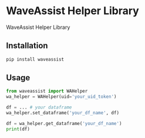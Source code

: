 # WaveAssist Helper Library
WaveAssist Helper Library

## Installation

```bash
pip install waveassist
```

## Usage

```python
from waveassist import WAHelper
wa_helper = WAHelper(uid='your_uid_token')

df = ... # your dataframe
wa_helper.set_dataframe('your_df_name', df)

df = wa_helper.get_dataframe('your_df_name')
print(df)

```